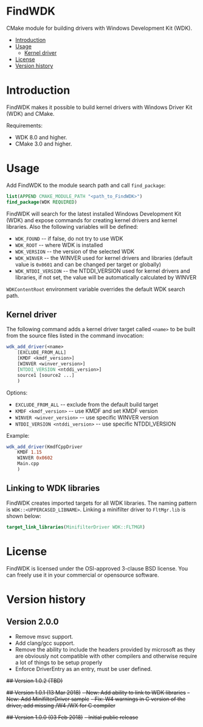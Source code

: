 # FindWDK
CMake module for building drivers with Windows Development Kit (WDK).

- [Introduction](#introduction)
- [Usage](#usage)
  - [Kernel driver](#kernel-driver)
- [License](#license)
- [Version history](#version-history)

# Introduction
FindWDK makes it possible to build kernel drivers with Windows Driver Kit (WDK) and CMake.

Requirements:
- WDK 8.0 and higher.
- CMake 3.0 and higher.

# Usage
Add FindWDK to the module search path and call `find_package`:

```cmake
list(APPEND CMAKE_MODULE_PATH "<path_to_FindWDK>")
find_package(WDK REQUIRED)
```

FindWDK will search for the latest installed Windows Development Kit (WDK) and expose commands for creating kernel drivers and kernel libraries. Also the following variables will be defined:
- `WDK_FOUND` -- if false, do not try to use WDK
- `WDK_ROOT` -- where WDK is installed
- `WDK_VERSION` -- the version of the selected WDK
- `WDK_WINVER` -- the WINVER used for kernel drivers and libraries (default value is `0x0601` and can be changed per target or globally)
- `WDK_NTDDI_VERSION` -- the NTDDI_VERSION used for kernel drivers and libraries, if not set, the value will be automatically calculated by WINVER

`WDKContentRoot` environment variable overrides the default WDK search path.

## Kernel driver
The following command adds a kernel driver target called `<name>` to be built from the source files listed in the command invocation:

```cmake
wdk_add_driver(<name> 
    [EXCLUDE_FROM_ALL]
    [KMDF <kmdf_version>]
    [WINVER <winver_version>]
    [NTDDI_VERSION <ntddi_version>]
    source1 [source2 ...]
    )
```

Options:
- `EXCLUDE_FROM_ALL` -- exclude from the default build target
- `KMDF <kmdf_version>` -- use KMDF and set KMDF version
- `WINVER <winver_version>` -- use specific WINVER version
- `NTDDI_VERSION <ntddi_version>` -- use specific NTDDI_VERSION

Example:

```cmake
wdk_add_driver(KmdfCppDriver 
    KMDF 1.15 
    WINVER 0x0602
    Main.cpp
    )
```

## Linking to WDK libraries
FindWDK creates imported targets for all WDK libraries. The naming pattern is `WDK::<UPPERCASED_LIBNAME>`. Linking a minifilter driver to `FltMgr.lib` is shown below:

```cmake
target_link_libraries(MinifilterDriver WDK::FLTMGR)
```

# License
FindWDK is licensed under the OSI-approved 3-clause BSD license. You can freely use it in your commercial or opensource software.

# Version history
## Version 2.0.0
- Remove msvc support.
- Add clang/gcc support.
- Remove the ability to include the headers provided by microsoft as they are obviously not compatible with other compilers and otherwise require a lot of things to be setup properly
- Enforce DriverEntry as an entry, must be user defined.

~~## Version 1.0.2 (TBD)~~

~~## Version 1.0.1 (13 Mar 2018)~~
~~- New: Add ability to link to WDK libraries~~
~~- New: Add MinifilterDriver sample~~
~~- Fix: W4 warnings in C version of the driver, add missing /W4 /WX for C compiler~~

~~## Version 1.0.0 (03 Feb 2018)~~
~~- Initial public release~~
